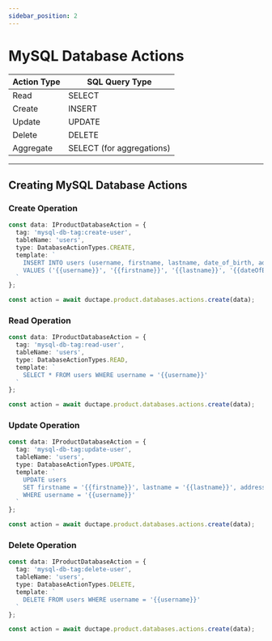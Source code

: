 ```yaml
---
sidebar_position: 2
---
```


# MySQL Database Actions

| **Action Type** | **SQL Query Type**          |
|------------------|-----------------------------|
| Read             | SELECT                     |
| Create           | INSERT                     |
| Update           | UPDATE                     |
| Delete           | DELETE                     |
| Aggregate        | SELECT (for aggregations)  |

---

## Creating MySQL Database Actions

### Create Operation

```typescript
const data: IProductDatabaseAction = {
  tag: 'mysql-db-tag:create-user',
  tableName: 'users',
  type: DatabaseActionTypes.CREATE,
  template: `
    INSERT INTO users (username, firstname, lastname, date_of_birth, address, occupation)
    VALUES ('{{username}}', '{{firstname}}', '{{lastname}}', '{{dateOfBirth}}', '{{address}}', '{{occupation}}')
  `
};

const action = await ductape.product.databases.actions.create(data);
```

### Read Operation

```typescript
const data: IProductDatabaseAction = {
  tag: 'mysql-db-tag:read-user',
  tableName: 'users',
  type: DatabaseActionTypes.READ,
  template: `
    SELECT * FROM users WHERE username = '{{username}}'
  `
};

const action = await ductape.product.databases.actions.create(data);
```

### Update Operation

```typescript
const data: IProductDatabaseAction = {
  tag: 'mysql-db-tag:update-user',
  tableName: 'users',
  type: DatabaseActionTypes.UPDATE,
  template: `
    UPDATE users
    SET firstname = '{{firstname}}', lastname = '{{lastname}}', address = '{{address}}'
    WHERE username = '{{username}}'
  `
};

const action = await ductape.product.databases.actions.create(data);
```

### Delete Operation

```typescript
const data: IProductDatabaseAction = {
  tag: 'mysql-db-tag:delete-user',
  tableName: 'users',
  type: DatabaseActionTypes.DELETE,
  template: `
    DELETE FROM users WHERE username = '{{username}}'
  `
};

const action = await ductape.product.databases.actions.create(data);
```
